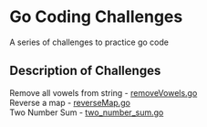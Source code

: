 # Go Coding Challenges

A series of challenges to practice go code

## Description of Challenges

Remove all vowels from string   - <a href="https://github.com/excircle/go/challenges/removeAllVowels.go">removeVowels.go</a></br>
Reverse a map                   - <a href="https://github.com/excircle/go/challenges/reverseMap.go">reverseMap.go</a></br>
Two Number Sum  - <a href="https://github.com/excircle/go/blob/master/challenges/two_number_sum/two_number_sum_ver2.go">two_number_sum.go</a>